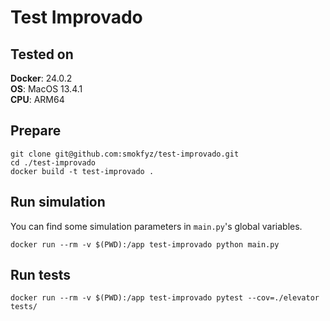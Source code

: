# Test Improvado
## Tested on
**Docker**: 24.0.2  
**OS**: MacOS 13.4.1  
**CPU**: ARM64

## Prepare

```
git clone git@github.com:smokfyz/test-improvado.git
cd ./test-improvado
docker build -t test-improvado .
```

## Run simulation
You can find some simulation parameters in `main.py`'s global variables.
```
docker run --rm -v $(PWD):/app test-improvado python main.py
```

## Run tests
```
docker run --rm -v $(PWD):/app test-improvado pytest --cov=./elevator tests/
```
